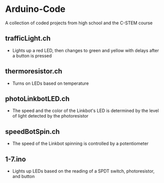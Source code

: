 # Arduino-Code
A collection of coded projects from high school and the C-STEM course

## trafficLight.ch
- Lights up a red LED, then changes to green and yellow with delays after a button is pressed

## thermoresistor.ch
- Turns on LEDs based on temperature

## photoLinkbotLED.ch
- The speed and the color of the Linkbot's LED is determined by the level of light detected by the photoresistor

## speedBotSpin.ch
- The speed of the Linkbot spinning is controlled by a potentiometer

## 1-7.ino
- Lights up LEDs based on the reading of a SPDT switch, photoresistor, and button
